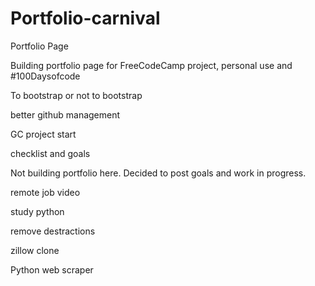 # Portfolio-carnival
Portfolio Page

Building portfolio page for FreeCodeCamp project, personal use and #100Daysofcode

To bootstrap or not to bootstrap

better github management

GC project start

checklist and goals

Not building portfolio here. Decided to post goals and work in progress.

remote job video

study python

remove destractions

zillow clone

Python web scraper



